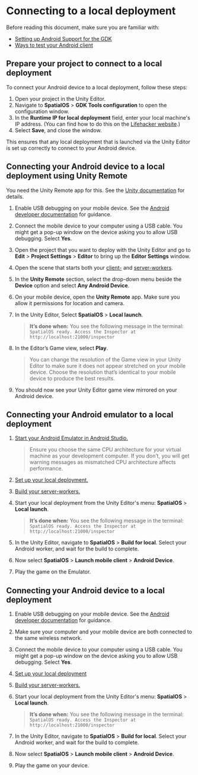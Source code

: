 # Connecting to a local deployment

Before reading this document, make sure you are familiar with:

* [Setting up Android Support for the GDK]({{urlRoot}}/content/mobile/android/setup)
* [Ways to test your Android client]({{urlRoot}}/content/mobile/android/ways-to-test)

## Prepare your project to connect to a local deployment

To connect your Android device to a local deployment, follow these steps:

1. Open your project in the Unity Editor.
1. Navigate to **SpatialOS** > **GDK Tools configuration** to open the configuration window.
1. In the **Runtime IP for local deployment** field, enter your local machine's IP address. (You can find how to do this on the [Lifehacker website](https://lifehacker.com/5833108/how-to-find-your-local-and-external-ip-address).)
1. Select **Save**, and close the window.

This ensures that any local deployment that is launched via the Unity Editor is set up correctly to connect to your Android device.

## Connecting your Android device to a local deployment using Unity Remote

You need the Unity Remote app for this. See the [Unity documentation](https://docs.unity3d.com/Manual/UnityRemote5.html) for details.

1. Enable USB debugging on your mobile device. See the [Android developer documentation](https://developer.android.com/studio/debug/dev-options#enable) for guidance.
1. Connect the mobile device to your computer using a USB cable. You might get a pop-up window on the device asking you to allow USB debugging. Select **Yes**.
1. Open the project that you want to deploy with the Unity Editor and go to **Edit** > **Project Settings** > **Editor** to bring up the **Editor Settings** window.
1. Open the scene that starts both your [client-]({{urlRoot}}/content/glossary#client-worker) and [server-workers]({{urlRoot}}/content/glossary#server-worker).
1. In the **Unity Remote** section, select the drop-down menu beside the **Device** option and select **Any Android Device**.
1. On your mobile device, open the **Unity Remote** app. Make sure you allow it permissions for location and camera.
1. In the Unity Editor, Select **SpatialOS** > **Local launch**.

    > **It’s done when:** You see the following message in the terminal: `SpatialOS ready. Access the Inspector at http://localhost:21000/inspector`

1. In the Editor’s Game view, select **Play**.

    > You can change the resolution of the Game view in your Unity Editor to make sure it does not appear stretched on your mobile device. Choose the resolution that’s identical to your mobile device to produce the best results.

1. You should now see your Unity Editor game view mirrored on your Android device.

## Connecting your Android emulator to a local deployment

1. [Start your Android Emulator in Android Studio.](https://developer.android.com/studio/run/managing-avds)

    > Ensure you choose the same CPU architecture for your virtual machine as your development computer. If you don’t, you will get warning messages as mismatched CPU architecture affects performance.
1. [Set up your local deployment.](#setup-local-deployment-for-mobile-phone-connections)
1. [Build your server-workers.]({{urlRoot}}/content/build)
1. Start your local deployment from the Unity Editor's menu: **SpatialOS** > **Local launch**.

    > **It’s done when:** You see the following message in the terminal: `SpatialOS ready. Access the Inspector at http://localhost:21000/inspector`

1. In the Unity Editor, navigate to **SpatialOS** > **Build for local**. Select your Android worker, and wait for the build to complete.
1. Now select **SpatialOS** > **Launch mobile client** > **Android Device**.
1. Play the game on the Emulator.

## Connecting your Android device to a local deployment

1. Enable USB debugging on your mobile device. See the [Android developer documentation](https://developer.android.com/studio/debug/dev-options#enable) for guidance.
1. Make sure your computer and your mobile device are both connected to the same wireless network.
1. Connect the mobile device to your computer using a USB cable. You might get a pop-up window on the device asking you to allow USB debugging. Select **Yes**.
1. [Set up your local deployment](#setup-local-deployment-for-mobile-phone-connections)
1. [Build your server-workers.]({{urlRoot}}/content/build)
1. Start your local deployment from the Unity Editor's menu: **SpatialOS** > **Local launch**.

    > **It’s done when:** You see the following message in the terminal: `SpatialOS ready. Access the Inspector at http://localhost:21000/inspector`

1. In the Unity Editor, navigate to **SpatialOS** > **Build for local**. Select your Android worker, and wait for the build to complete.
1. Now select **SpatialOS** > **Launch mobile client** > **Android Device**.
1. Play the game on your device.
